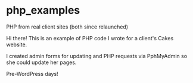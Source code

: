 # php_examples
PHP from real client sites (both since relaunched)

Hi there! This is an example of PHP code I wrote for a client's Cakes website. 

I created admin forms for updating and  PHP requests via PphMyAdmin so she could update her pages.

Pre-WordPress days!


